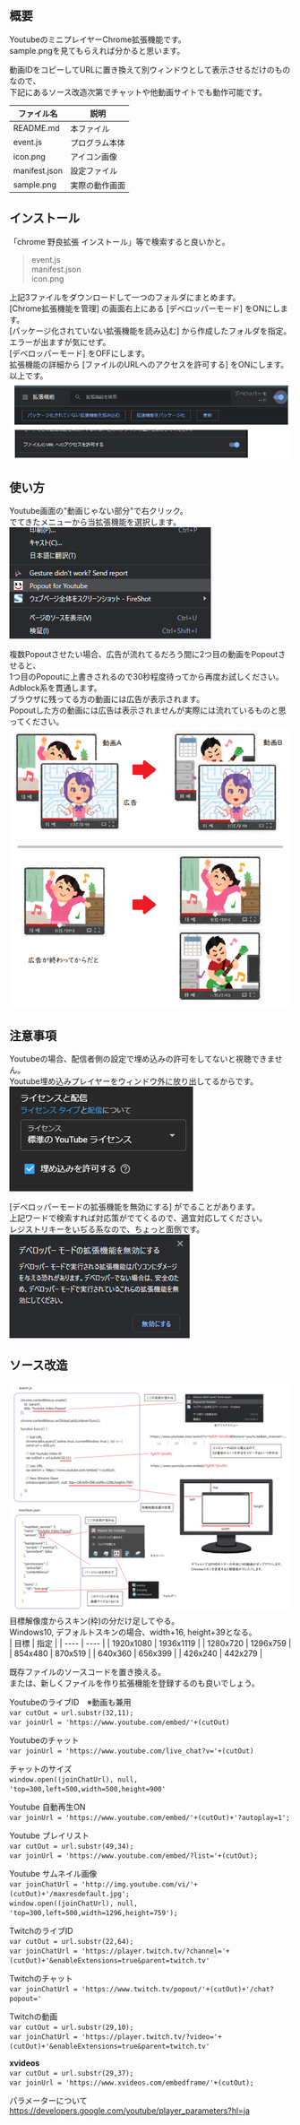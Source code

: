 ## 概要
YoutubeのミニプレイヤーChrome拡張機能です。  
sample.pngを見てもらえれば分かると思います。  

動画IDをコピーしてURLに置き換えて別ウィンドウとして表示させるだけのものなので、  
下記にあるソース改造次第でチャットや他動画サイトでも動作可能です。  

| ファイル名 | 説明 |
| ---- | ---- |
| README.md | 本ファイル |
| event.js | プログラム本体 |
| icon.png | アイコン画像 |
| manifest.json | 設定ファイル |
| sample.png | 実際の動作画面 |

## インストール
「chrome 野良拡張 インストール」等で検索すると良いかと。  

> event.js  
> manifest.json  
> icon.png  

上記3ファイルをダウンロードして一つのフォルダにまとめます。  
[Chrome拡張機能を管理] の画面右上にある [デベロッパーモード] をONにします。  
[パッケージ化されていない拡張機能を読み込む] から作成したフォルダを指定。  
エラーが出ますが気にせず。  
[デベロッパーモード] をOFFにします。  
拡張機能の詳細から [ファイルのURLへのアクセスを許可する] をONにします。  
以上です。  
![alt](pic/note5.png)

## 使い方
Youtube画面の"動画じゃない部分"で右クリック。  
でてきたメニューから当拡張機能を選択します。  
![alt](pic/note4.png)

複数Popoutさせたい場合、広告が流れてるだろう間に2つ目の動画をPopoutさせると、  
1つ目のPopoutに上書きされるので30秒程度待ってから再度お試しください。  
Adblock系を貫通します。  
ブラウザに残ってる方の動画には広告が表示されます。  
Popoutした方の動画には広告は表示されませんが実際には流れているものと思ってください。  
![alt](pic/note1.png)

## 注意事項
Youtubeの場合、配信者側の設定で埋め込みの許可をしてないと視聴できません。  
Youtube埋め込みプレイヤーをウィンドウ外に放り出してるからです。  
![alt](pic/note2.png)  

[デベロッパーモードの拡張機能を無効にする] がでることがあります。  
上記ワードで検索すれば対応策がでてくるので、適宜対応してください。  
レジストリキーをいぢる系なので、ちょっと面倒です。  
![alt](pic/note3.png)

## ソース改造
![alt](pic/note6.png)  
目標解像度からスキン(枠)の分だけ足してやる。  
Windows10, デフォルトスキンの場合、width+16, height+39となる。  
| 目標 | 指定 |
| ---- | ---- |
| 1920x1080 | 1936x1119 |
| 1280x720 | 1296x759 |
| 854x480 | 870x519 |
| 640x360 | 656x399 |
| 426x240 | 442x279 |

既存ファイルのソースコードを置き換える。  
または、新しくファイルを作り拡張機能を登録するのも良いでしょう。  

YoutubeのライブID　※動画も兼用  
```var cutOut = url.substr(32,11);```  
```var joinUrl = 'https://www.youtube.com/embed/'+(cutOut)```  

Youtubeのチャット  
```var joinUrl = 'https://www.youtube.com/live_chat?v='+(cutOut)```  

チャットのサイズ  
```window.open((joinChatUrl), null, 'top=300,left=500,width=500,height=900'```  

Youtube 自動再生ON  
```var joinUrl = 'https://www.youtube.com/embed/'+(cutOut)+'?autoplay=1';```  

Youtube プレイリスト  
```var cutOut = url.substr(49,34);```  
```var joinUrl = 'https://www.youtube.com/embed/?list='+(cutOut);```  

Youtube サムネイル画像  
```var joinChatUrl = 'http://img.youtube.com/vi/'+(cutOut)+'/maxresdefault.jpg';```  
```window.open((joinChatUrl), null, 'top=300,left=500,width=1296,height=759');```  

TwitchのライブID  
```var cutOut = url.substr(22,64);```  
```var joinChatUrl = 'https://player.twitch.tv/?channel='+(cutOut)+'&enableExtensions=true&parent=twitch.tv'```  

Twitchのチャット  
```var joinChatUrl = 'https://www.twitch.tv/popout/'+(cutOut)+'/chat?popout='```  

Twitchの動画  
```var cutOut = url.substr(29,10);```  
```var joinChatUrl = 'https://player.twitch.tv/?video='+(cutOut)+'&enableExtensions=true&parent=twitch.tv'```  

**xvideos**  
```var cutOut = url.substr(29,37);```  
```var joinUrl = 'https://www.xvideos.com/embedframe/'+(cutOut);```  

パラメーターについて  
https://developers.google.com/youtube/player_parameters?hl=ja
